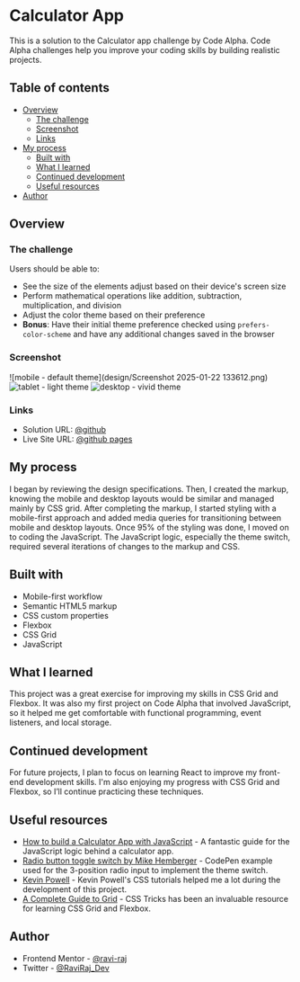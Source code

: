 # Calculator App 

This is a solution to the Calculator app challenge by Code Alpha. Code Alpha challenges help you improve your coding skills by building realistic projects.

## Table of contents

- [Overview](#overview)
  - [The challenge](#the-challenge)
  - [Screenshot](#screenshot)
  - [Links](#links)
- [My process](#my-process)
  - [Built with](#built-with)
  - [What I learned](#what-i-learned)
  - [Continued development](#continued-development)
  - [Useful resources](#useful-resources)
- [Author](#author)

## Overview

### The challenge

Users should be able to:

- See the size of the elements adjust based on their device's screen size
- Perform mathematical operations like addition, subtraction, multiplication, and division
- Adjust the color theme based on their preference
- **Bonus**: Have their initial theme preference checked using `prefers-color-scheme` and have any additional changes saved in the browser

### Screenshot

![mobile - default theme](design/Screenshot 2025-01-22 133612.png)
![tablet - light theme](https://user-images.githubusercontent.com/63062052/119277970-286d7180-bbe8-11eb-8aca-58af3a9ada97.png)
![desktop - vivid theme](https://user-images.githubusercontent.com/63062052/119277990-43d87c80-bbe8-11eb-87be-848899a2f088.png)


### Links

- Solution URL: [@github](https://github.com/prayu12345/codealpha_calculator/tree/main)
- Live Site URL: [@github pages](https://prayu12345.github.io/codealpha_calculator./ )

## My process

I began by reviewing the design specifications. Then, I created the markup, knowing the mobile and desktop layouts would be similar and managed mainly by CSS grid. After completing the markup, I started styling with a mobile-first approach and added media queries for transitioning between mobile and desktop layouts. Once 95% of the styling was done, I moved on to coding the JavaScript. The JavaScript logic, especially the theme switch, required several iterations of changes to the markup and CSS.

## Built with

- Mobile-first workflow
- Semantic HTML5 markup
- CSS custom properties
- Flexbox
- CSS Grid
- JavaScript

## What I learned

This project was a great exercise for improving my skills in CSS Grid and Flexbox. It was also my first project on Code Alpha that involved JavaScript, so it helped me get comfortable with functional programming, event listeners, and local storage.

## Continued development

For future projects, I plan to focus on learning React to improve my front-end development skills. I'm also enjoying my progress with CSS Grid and Flexbox, so I’ll continue practicing these techniques.

## Useful resources

- [How to build a Calculator App with JavaScript](https://freshman.tech/calculator/) - A fantastic guide for the JavaScript logic behind a calculator app.
- [Radio button toggle switch by Mike Hemberger](https://codepen.io/JiveDig/pen/jbdJXR) - CodePen example used for the 3-position radio input to implement the theme switch.
- [Kevin Powell](https://www.kevinpowell.co/) - Kevin Powell's CSS tutorials helped me a lot during the development of this project.
- [A Complete Guide to Grid](https://css-tricks.com/snippets/css/complete-guide-grid/) - CSS Tricks has been an invaluable resource for learning CSS Grid and Flexbox.

## Author

- Frontend Mentor - [@ravi-raj](https://www.frontendmentor.io/profile/ravi-raj)
- Twitter - [@RaviRaj_Dev](https://www.twitter.com/RaviRaj_Dev)

